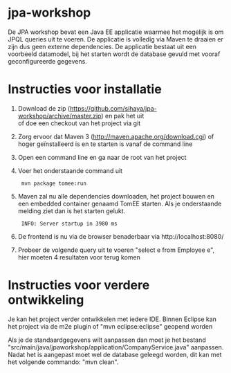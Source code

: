 jpa-workshop
============

De JPA workshop bevat een Java EE applicatie waarmee het mogelijk is om JPQL queries uit te voeren. De 
applicatie is volledig via Maven te draaien er zijn dus geen externe dependencies. De applicatie bestaat
uit een voorbeeld datamodel, bij het starten wordt de database gevuld met vooraf geconfigureerde gegevens.

Instructies voor installatie
============================

1. Download de zip (https://github.com/sihaya/jpa-workshop/archive/master.zip) en pak het uit  
of doe een checkout van het project via git
2. Zorg ervoor dat Maven 3 (http://maven.apache.org/download.cgi) of hoger geïnstalleerd is en te starten is vanaf de command line
3. Open een command line en ga naar de root van het project
4. Voer het onderstaande command uit

        mvn package tomee:run

5. Maven zal nu alle dependencies downloaden, het project bouwen en een embedded container genaamd     TomEE starten. Als je onderstaande melding ziet dan is het starten gelukt.

        INFO: Server startup in 3980 ms

5. De frontend is nu via de browser benaderbaar via http://localhost:8080/
6. Probeer de volgende query uit te voeren "select e from Employee e", hier moeten 4 resultaten voor terug komen

Instructies voor verdere ontwikkeling
=====================================
Je kan het project verder ontwikkelen met iedere IDE. Binnen Eclipse kan het project via de m2e plugin of "mvn eclipse:eclipse" 
geopend worden

Als je de standaardgegevens wilt aanpassen dan moet je het bestand "src/main/java/jpaworkshop/application/CompanyService.java"
aanpassen. Nadat het is aangepast moet wel de database geleegd worden, dit kan met het volgende commando: "mvn clean".
